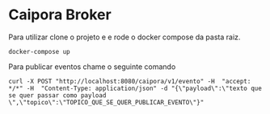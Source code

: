 # Caipora Broker

Para utilizar clone o projeto e e rode o docker compose da pasta raiz.
```
docker-compose up
```

Para publicar eventos chame o seguinte comando 

```
curl -X POST "http://localhost:8080/caipora/v1/evento" -H  "accept: */*" -H  "Content-Type: application/json" -d "{\"payload\":\"texto que se quer passar como payload \",\"topico\":\"TOPICO_QUE_SE_QUER_PUBLICAR_EVENTO\"}"
```
